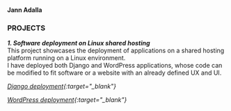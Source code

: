 #### Jann Adalla
### <b>PROJECTS</b>

***1. Software deployment on Linux shared hosting<br>***
This project showcases the deployment of applications on a shared hosting platform running on a Linux environment. <br>
I have deployed both Django and WordPress applications, whose code can be modified to fit software or a website with an already defined UX and UI. 


*[Django deployment](https://froebelschool.co.ke/django){:target="_blank"}* 

*[WordPress deployment](https://froebelschool.co.ke/wordpress){:target="_blank"}*
